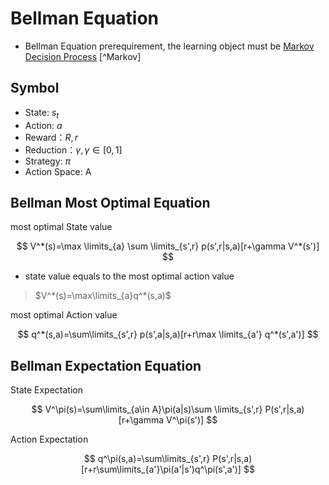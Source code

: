# Bellman Equation

- Bellman Equation prerequirement, the learning object must be [Markov Decision Process](markov-process.md) [^Markov]

## Symbol

- State: $s_t$
- Action: $a$
- Reward：$R,r$
- Reduction：$\gamma, \gamma \in [0,1]$
- Strategy: $\pi$
- Action Space: A

## Bellman Most Optimal Equation

most optimal State value

$$
V^*(s)=\max \limits_{a} \sum \limits_{s',r} p(s',r|s,a)[r+\gamma V^*(s')]
$$

- state value equals to the most optimal action value

> $V^*(s)=\max\limits_{a}q^*(s,a)$

most optimal Action value

$$
q^*(s,a)=\sum\limits_{s',r} p(s',a|s,a)[r+r\max \limits_{a'} q^*(s',a')]
$$


## Bellman Expectation Equation

State Expectation

$$
V^\pi(s)=\sum\limits_{a\in A}\pi(a|s)\sum \limits_{s',r} P(s',r|s,a)[r+\gamma V^\pi(s')]
$$

Action Expectation

$$
q^\pi(s,a)=\sum\limits_{s',r} P(s',r|s,a)[r+r\sum\limits_{a'}\pi(a'|s')q^\pi(s',a')]
$$


